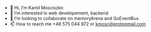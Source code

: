 - 👋 Hi, I’m Kamil Mosciszko
- 👀 I’m interested in web developement, backend
- 💞️ I’m looking to collaborate on memoryArena and GoEventBus
- 📫 How to reach me +48 575 044 972 or kmosc@protonmail.com

<!---
Raezil/Raezil is a ✨ special ✨ repository because its `README.md` (this file) appears on your GitHub profile.
You can click the Preview link to take a look at your changes.
--->

